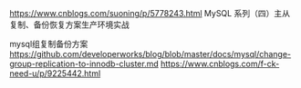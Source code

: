 https://www.cnblogs.com/suoning/p/5778243.html  MySQL 系列（四）主从复制、备份恢复方案生产环境实战


mysql组复制备份方案
https://github.com/developerworks/blog/blob/master/docs/mysql/change-group-replication-to-innodb-cluster.md
https://www.cnblogs.com/f-ck-need-u/p/9225442.html
